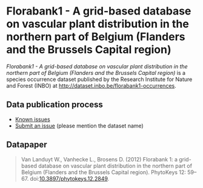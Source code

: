 # Florabank1 - A grid-based database on vascular plant distribution in the northern part of Belgium (Flanders and the Brussels Capital region)

*Florabank1 - A grid-based database on vascular plant distribution in the northern part of Belgium (Flanders and the Brussels Capital region)* is a species occurrence dataset published by the Research Institute for Nature and Forest (INBO) at <http://dataset.inbo.be/florabank1-occurrences>.

## Data publication process

* [Known issues](https://github.com/LifeWatchINBO/data-publication/labels/florabank1-occurrences)
* [Submit an issue](https://github.com/LifeWatchINBO/data-publication/issues/new) (please mention the dataset name)

## Datapaper

> Van Landuyt W., Vanhecke L., Brosens D. (2012) Florabank 1: a grid-based database on vascular plant distribution in the northern part of Belgium (Flanders and the Brussels Capital region). PhytoKeys 12: 59–67. doi:[10.3897/phytokeys.12.2849](http://doi.org/10.3897/phytokeys.12.2849).
